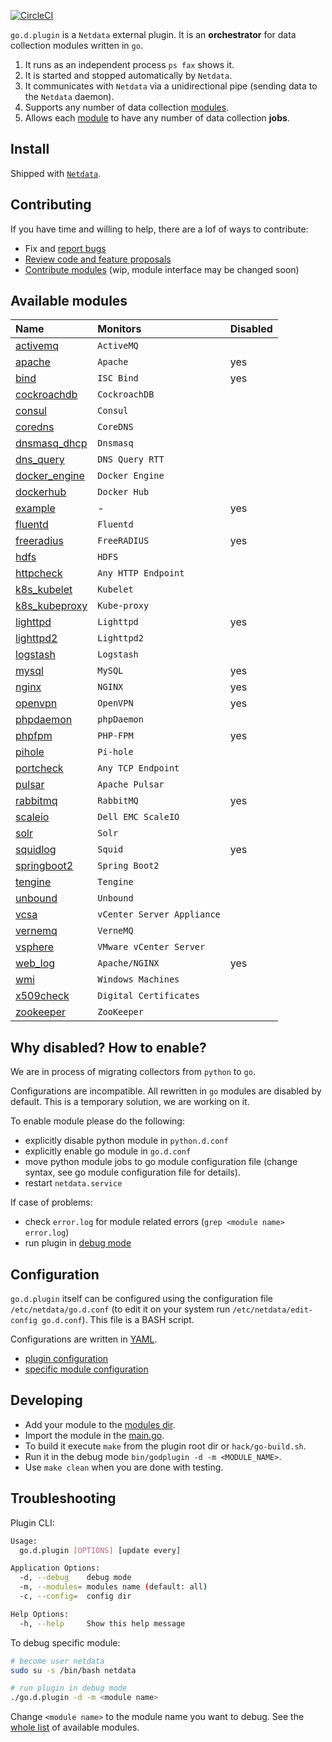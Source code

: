 

[![CircleCI](https://circleci.com/gh/netdata/go.d.plugin.svg?style=svg)](https://circleci.com/gh/netdata/go.d.plugin)

`go.d.plugin` is a `Netdata` external plugin. It is an **orchestrator** for data collection modules written in `go`.

1. It runs as an independent process `ps fax` shows it.
2. It is started and stopped automatically by `Netdata`.
3. It communicates with `Netdata` via a unidirectional pipe (sending data to the `Netdata` daemon).
4. Supports any number of data collection [modules](https://github.com/netdata/go.d.plugin/tree/master/modules).
5. Allows each [module](https://github.com/netdata/go.d.plugin/tree/master/modules) to have any number of data collection **jobs**.

## Install

Shipped with [`Netdata`](https://github.com/netdata/netdata).

## Contributing

If you have time and willing to help, there are a lof of ways to contribute:

-   Fix and [report bugs](https://github.com/netdata/go.d.plugin/issues/new)
-   [Review code and feature proposals](https://github.com/netdata/go.d.plugin/pulls)
-   [Contribute modules](https://github.com/netdata/go.d.plugin/blob/master/CONTRIBUTING.md) (wip, module interface may be changed soon)

## Available modules

| Name                                                                                      | Monitors                   | Disabled|
| :---------------------------------------------------------------------------------------- | :------------------------- | :-------|
| [activemq](https://github.com/netdata/go.d.plugin/tree/master/modules/activemq)           | `ActiveMQ`                 |         |
| [apache](https://github.com/netdata/go.d.plugin/tree/master/modules/apache)               | `Apache`                   | yes     |
| [bind](https://github.com/netdata/go.d.plugin/tree/master/modules/bind)                   | `ISC Bind`                 | yes     |
| [cockroachdb](https://github.com/netdata/go.d.plugin/tree/master/modules/cockroachdb)     | `CockroachDB`              |         | 
| [consul](https://github.com/netdata/go.d.plugin/tree/master/modules/consul)               | `Consul`                   |         |
| [coredns](https://github.com/netdata/go.d.plugin/tree/master/modules/coredns)             | `CoreDNS`                  |         |
| [dnsmasq_dhcp](https://github.com/netdata/go.d.plugin/tree/master/modules/dnsmasq_dhcp)   | `Dnsmasq`                  |         |
| [dns_query](https://github.com/netdata/go.d.plugin/tree/master/modules/dnsquery)          | `DNS Query RTT`            |         |
| [docker_engine](https://github.com/netdata/go.d.plugin/tree/master/modules/docker_engine) | `Docker Engine`            |         |
| [dockerhub](https://github.com/netdata/go.d.plugin/tree/master/modules/dockerhub)         | `Docker Hub`               |         |
| [example](https://github.com/netdata/go.d.plugin/tree/master/modules/example)             | -                          | yes     | 
| [fluentd](https://github.com/netdata/go.d.plugin/tree/master/modules/fluentd)             | `Fluentd`                  |         |
| [freeradius](https://github.com/netdata/go.d.plugin/tree/master/modules/freeradius)       | `FreeRADIUS`               | yes     |
| [hdfs](https://github.com/netdata/go.d.plugin/tree/master/modules/hdfs)                   | `HDFS`                     |         |
| [httpcheck](https://github.com/netdata/go.d.plugin/tree/master/modules/httpcheck)         | `Any HTTP Endpoint`        |         |
| [k8s_kubelet](https://github.com/netdata/go.d.plugin/tree/master/modules/k8s_kubelet)     | `Kubelet`                  |         |
| [k8s_kubeproxy](https://github.com/netdata/go.d.plugin/tree/master/modules/k8s_kubeproxy) | `Kube-proxy`               |         |
| [lighttpd](https://github.com/netdata/go.d.plugin/tree/master/modules/lighttpd)           | `Lighttpd`                 | yes     |
| [lighttpd2](https://github.com/netdata/go.d.plugin/tree/master/modules/lighttpd2)         | `Lighttpd2`                |         |
| [logstash](https://github.com/netdata/go.d.plugin/tree/master/modules/logstash)           | `Logstash`                 |         |
| [mysql](https://github.com/netdata/go.d.plugin/tree/master/modules/mysql)                 | `MySQL`                    | yes     |
| [nginx](https://github.com/netdata/go.d.plugin/tree/master/modules/nginx)                 | `NGINX`                    | yes     |
| [openvpn](https://github.com/netdata/go.d.plugin/tree/master/modules/openvpn)             | `OpenVPN`                  | yes     |
| [phpdaemon](https://github.com/netdata/go.d.plugin/tree/master/modules/phpdaemon)         | `phpDaemon`                |         |
| [phpfpm](https://github.com/netdata/go.d.plugin/tree/master/modules/phpfpm)               | `PHP-FPM`                  | yes     |
| [pihole](https://github.com/netdata/go.d.plugin/tree/master/modules/pihole)               | `Pi-hole`                  |         |
| [portcheck](https://github.com/netdata/go.d.plugin/tree/master/modules/portcheck)         | `Any TCP Endpoint`         |         |
| [pulsar](https://github.com/netdata/go.d.plugin/tree/master/modules/portcheck)            | `Apache Pulsar`            |         |
| [rabbitmq](https://github.com/netdata/go.d.plugin/tree/master/modules/rabbitmq)           | `RabbitMQ`                 | yes     |
| [scaleio](https://github.com/netdata/go.d.plugin/tree/master/modules/scaleio)             | `Dell EMC ScaleIO`         |         |
| [solr](https://github.com/netdata/go.d.plugin/tree/master/modules/solr)                   | `Solr`                     |         |
| [squidlog](https://github.com/netdata/go.d.plugin/tree/master/modules/squidlog)           | `Squid`                    | yes     |
| [springboot2](https://github.com/netdata/go.d.plugin/tree/master/modules/springboot2)     | `Spring Boot2`             |         |
| [tengine](https://github.com/netdata/go.d.plugin/tree/master/modules/tengine)             | `Tengine`                  |         |
| [unbound](https://github.com/netdata/go.d.plugin/tree/master/modules/unbound)             | `Unbound`                  |         |
| [vcsa](https://github.com/netdata/go.d.plugin/tree/master/modules/vcsa)                   | `vCenter Server Appliance` |         |
| [vernemq](https://github.com/netdata/go.d.plugin/tree/master/modules/vernemq)             | `VerneMQ`                  |         | 
| [vsphere](https://github.com/netdata/go.d.plugin/tree/master/modules/vsphere)             | `VMware vCenter Server`    |         |
| [web_log](https://github.com/netdata/go.d.plugin/tree/master/modules/weblog)              | `Apache/NGINX`             | yes     |
| [wmi](https://github.com/netdata/go.d.plugin/tree/master/modules/wmi)                     | `Windows Machines`         |         |
| [x509check](https://github.com/netdata/go.d.plugin/tree/master/modules/x509check)         | `Digital Certificates`     |         |
| [zookeeper](https://github.com/netdata/go.d.plugin/tree/master/modules/zookeeper)         | `ZooKeeper`                |         |

## Why disabled? How to enable?

We are in process of migrating collectors from `python` to `go`.

Configurations are incompatible. All rewritten in `go` modules are disabled by default.
This is a temporary solution, we are working on it.

To enable module please do the following:

-   explicitly disable python module in `python.d.conf`
-   explicitly enable go module in `go.d.conf`
-   move python module jobs to go module configuration file (change syntax, see go module configuration file for details).
-   restart `netdata.service`

If case of problems:

-   check `error.log` for module related errors (`grep <module name> error.log`)
-   run plugin in [debug mode](#troubleshooting)

## Configuration

`go.d.plugin` itself can be configured using the configuration file `/etc/netdata/go.d.conf`
(to edit it on your system run `/etc/netdata/edit-config go.d.conf`). This file is a BASH script.

Configurations are written in [YAML](http://yaml.org/).

-   [plugin configuration](https://github.com/netdata/go.d.plugin/blob/master/config/go.d.conf)
-   [specific module configuration](https://github.com/netdata/go.d.plugin/tree/master/config/go.d)

## Developing

-   Add your module to the [modules dir](https://github.com/netdata/go.d.plugin/tree/master/modules).
-   Import the module in the [main.go](https://github.com/netdata/go.d.plugin/blob/master/cmd/godplugin/main.go).
-   To build it execute `make` from the plugin root dir or `hack/go-build.sh`.
-   Run it in the debug mode `bin/godplugin -d -m <MODULE_NAME>`.
-   Use `make clean` when you are done with testing.

## Troubleshooting

Plugin CLI:

```sh
Usage:
  go.d.plugin [OPTIONS] [update every]

Application Options:
  -d, --debug    debug mode
  -m, --modules= modules name (default: all)
  -c, --config=  config dir

Help Options:
  -h, --help     Show this help message
```

To debug specific module:

```sh
# become user netdata
sudo su -s /bin/bash netdata

# run plugin in debug mode
./go.d.plugin -d -m <module name>
```

Change `<module name>` to the module name you want to debug.
See the [whole list](#available-modules) of available modules.
